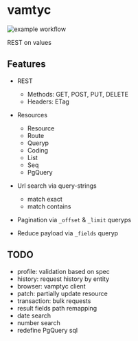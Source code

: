 # vamtyc

![example workflow](https://github.com/guillerglez88/vamtyc/actions/workflows/ci.yml/badge.svg)

REST on values 

## Features

- REST 
  - Methods: GET, POST, PUT, DELETE
  - Headers: ETag

- Resources
  - Resource
  - Route
  - Queryp
  - Coding
  - List
  - Seq
  - PgQuery

- Url search via query-strings
  - match exact
  - match contains
- Pagination via `_offset` & `_limit` queryps
- Reduce payload via `_fields` queryp

## TODO

- profile: validation based on spec
- history: request history by entity
- browser: vamptyc client
- patch: partially update resource
- transaction: bulk requests
- result fields path remapping
- date search
- number search
- redefine PgQuery sql
